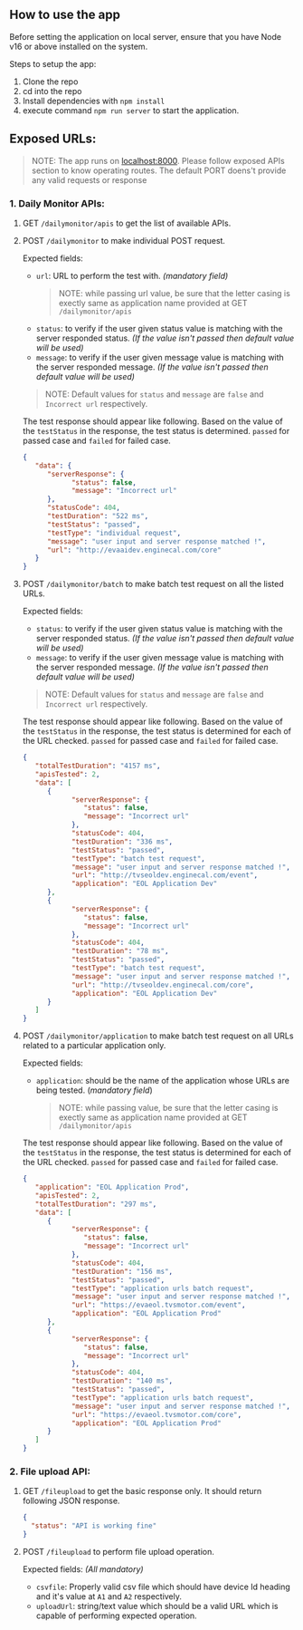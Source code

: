 ## **How to use the app**

Before setting the application on local server, ensure that you have Node v16 or above installed on the system.

Steps to setup the app:

1. Clone the repo
2. cd into the repo
3. Install dependencies with `npm install`
4. execute command `npm run server` to start the application.

## **Exposed URLs:**

> NOTE: The app runs on [localhost:8000](http://localhost:8000/). Please follow exposed APIs section to know operating routes. The default PORT doens't provide any valid requests or response

### **1. Daily Monitor APIs:**

1. GET `/dailymonitor/apis` to get the list of available APIs.
2. POST `/dailymonitor` to make individual POST request.

   Expected fields:

   - `url`: URL to perform the test with. _(mandatory field)_
     > NOTE: while passing url value, be sure that the letter casing is exectly same as application name provided at GET `/dailymonitor/apis`
   - `status`: to verify if the user given status value is matching with the server responded status. _(If the value isn't passed then default value will be used)_
   - `message`: to verify if the user given message value is matching with the server responded message. _(If the value isn't passed then default value will be used)_

   > NOTE: Default values for `status` and `message` are `false` and `Incorrect url` respectively.

   The test response should appear like following. Based on the value of the `testStatus` in the response, the test status is determined. `passed` for passed case and `failed` for failed case.

   ```JSON
   {
      "data": {
         "serverResponse": {
               "status": false,
               "message": "Incorrect url"
         },
         "statusCode": 404,
         "testDuration": "522 ms",
         "testStatus": "passed",
         "testType": "individual request",
         "message": "user input and server response matched !",
         "url": "http://evaaidev.enginecal.com/core"
      }
   }
   ```

3. POST `/dailymonitor/batch` to make batch test request on all the listed URLs.

   Expected fields:

   - `status`: to verify if the user given status value is matching with the server responded status. _(If the value isn't passed then default value will be used)_
   - `message`: to verify if the user given message value is matching with the server responded message. _(If the value isn't passed then default value will be used)_

   > NOTE: Default values for `status` and `message` are `false` and `Incorrect url` respectively.

   The test response should appear like following. Based on the value of the `testStatus` in the response, the test status is determined for each of the URL checked. `passed` for passed case and `failed` for failed case.

   ```JSON
   {
      "totalTestDuration": "4157 ms",
      "apisTested": 2,
      "data": [
         {
               "serverResponse": {
                  "status": false,
                  "message": "Incorrect url"
               },
               "statusCode": 404,
               "testDuration": "336 ms",
               "testStatus": "passed",
               "testType": "batch test request",
               "message": "user input and server response matched !",
               "url": "http://tvseoldev.enginecal.com/event",
               "application": "EOL Application Dev"
         },
         {
               "serverResponse": {
                  "status": false,
                  "message": "Incorrect url"
               },
               "statusCode": 404,
               "testDuration": "78 ms",
               "testStatus": "passed",
               "testType": "batch test request",
               "message": "user input and server response matched !",
               "url": "http://tvseoldev.enginecal.com/core",
               "application": "EOL Application Dev"
         }
      ]
   }
   ```

4. POST `/dailymonitor/application` to make batch test request on all URLs related to a particular application only.

   Expected fields:

   - `application`: should be the name of the application whose URLs are being tested. (_mandatory field_)
     > NOTE: while passing value, be sure that the letter casing is exectly same as application name provided at GET `/dailymonitor/apis`

   The test response should appear like following. Based on the value of the `testStatus` in the response, the test status is determined for each of the URL checked. `passed` for passed case and `failed` for failed case.

   ```JSON
   {
      "application": "EOL Application Prod",
      "apisTested": 2,
      "totalTestDuration": "297 ms",
      "data": [
         {
               "serverResponse": {
                  "status": false,
                  "message": "Incorrect url"
               },
               "statusCode": 404,
               "testDuration": "156 ms",
               "testStatus": "passed",
               "testType": "application urls batch request",
               "message": "user input and server response matched !",
               "url": "https://evaeol.tvsmotor.com/event",
               "application": "EOL Application Prod"
         },
         {
               "serverResponse": {
                  "status": false,
                  "message": "Incorrect url"
               },
               "statusCode": 404,
               "testDuration": "140 ms",
               "testStatus": "passed",
               "testType": "application urls batch request",
               "message": "user input and server response matched !",
               "url": "https://evaeol.tvsmotor.com/core",
               "application": "EOL Application Prod"
         }
      ]
   }
   ```

### **2. File upload API:**

1.  GET `/fileupload` to get the basic response only. It should return following JSON response.

    ```JSON
    {
      "status": "API is working fine"
    }
    ```

2.  POST `/fileupload` to perform file upload operation.

    Expected fields: _(All mandatory)_

    - `csvfile`: Properly valid csv file which should have device Id heading and it's value at `A1` and `A2` respectively.
    - `uploadUrl`: string/text value which should be a valid URL which is capable of performing expected operation.
